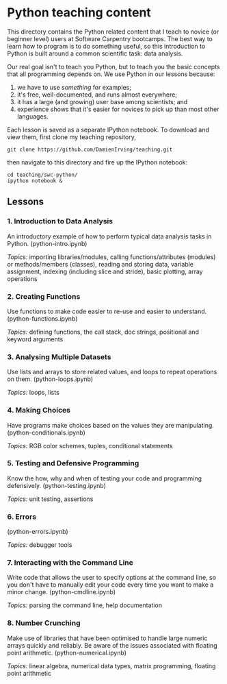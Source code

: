 Python teaching content
=======================

This directory contains the Python related content that I teach to novice (or beginner 
level) users at Software Carpentry bootcamps. The best way to learn how to program is to 
do something useful, so this introduction to Python is built around a common scientific 
task: data analysis.

Our real goal isn't to teach you Python, but to teach you the basic concepts that all 
programming depends on. We use Python in our lessons because:

1.  we have to use *something* for examples;
2.  it's free, well-documented, and runs almost everywhere;
3.  it has a large (and growing) user base among scientists; and
4.  experience shows that it's easier for novices to pick up than most other languages.

Each lesson is saved as a separate IPython notebook. To download and view them,
first clone my teaching repository,

    git clone https://github.com/DamienIrving/teaching.git

then navigate to this directory and fire up the IPython notebook:

    cd teaching/swc-python/
    ipython notebook &


Lessons
-------

### 1. Introduction to Data Analysis

An introductory example of how to perform typical data analysis tasks in Python. (python-intro.ipynb)

*Topics:* importing libraries/modules, calling functions/attributes (modules) or 
methods/members (classes), reading and storing data, variable assignment, indexing 
(including slice and stride), basic plotting, array operations
  
  
### 2. Creating Functions

Use functions to make code easier to re-use and easier to understand. (python-functions.ipynb) 

*Topics:* defining functions, the call stack, doc strings, positional and keyword arguments 
  

### 3. Analysing Multiple Datasets

Use lists and arrays to store related values, and loops to repeat operations on them. (python-loops.ipynb)

*Topics:* loops, lists
  

### 4. Making Choices 

Have programs make choices based on the values they are manipulating. (python-conditionals.ipynb) 

*Topics:* RGB color schemes, tuples, conditional statements
  

### 5. Testing and Defensive Programming

Know the how, why and when of testing your code and programming defensively. (python-testing.ipynb)

*Topics:* unit testing, assertions
  

### 6. Errors

(python-errors.ipynb)

*Topics:* debugger tools  
  

### 7. Interacting with the Command Line

Write code that allows the user to specify options at the command line, so you don't have 
to manually edit your code every time you want to make a minor change. (python-cmdline.ipynb)

*Topics:* parsing the command line, help documentation
  

### 8. Number Crunching 

Make use of libraries that have been optimised to handle large numeric arrays quickly and reliably.
Be aware of the issues associated with floating point arithmetic. (python-numerical.ipynb)

*Topics:* linear algebra, numerical data types, matrix programming, floating point arithmetic
